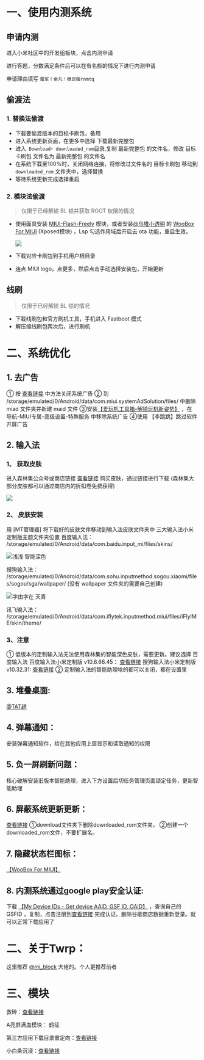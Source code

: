 

# 一、使用内测系统

## 申请内测

进入小米社区中的开发组板块，点击内测申请

进行答题，分数满足条件后可以在有名额的情况下进行内测申请

申请理由填写 `雷军！金凡！稳定版rnmtq`

## 偷渡法

### 1. 替换法偷渡

+ 下载要偷渡版本的目标卡刷包，备用
+ 进入系统更新页面，在更多中选择 下载最新完整包 
+ 进入` Download`-` downloaded_rom`目录,复制 最新完整包 的文件名，修改 目标卡刷包 文件名为 最新完整包 的文件名
+ 在系统下载至100%时，关闭网络连接，将修改过文件名的 目标卡刷包 移动到 `downloaded_rom` 文件夹中，选择替换
+ 等待系统更新完成选择重启

### 2. 模块法偷渡

> 仅限于已经解锁 BL 锁并获取 ROOT 权限的情况

+ 使用面具安装 [MIUI-Flash-Freely](https://github.com/ianchb/MIUI-Flash-Freely) 模块，或者安装[@乌堆小透明](https://www.coolapk.com/u/乌堆小透明) 的 [WooBox For MIUI](https://www.coolapk.com/apk/com.lt2333.simplicitytools) (Xposed模块) ，Lsp 勾选作用域后开启去 ota 功能，重启生效。

  ![](https://cdn.jsdelivr.net/gh/xxdccLove/xxdccPic/img/202208111735689.png)

+ 下载对应卡刷包到手机用户根目录

+ 连点 MIUI logo，点更多，然后点击手动选择安装包，开始更新

## 线刷

> 仅限于已经解锁 BL 锁的情况

+ 下载线刷包和官方刷机工具，手机进入 Fastboot 模式
+ 解压缩线刷包两次后，进行刷机



# 二、系统优化

## 1. 去广告

① 按 [查看链接](https://www.coolapk.com/feed/35142654?shareKey=OGU0NWQwYzE4N2NjNjI5Y2NjNzc~&shareUid=4161634&shareFrom=com.coolapk.market_12.3) 中方法关闭系统广告
② 到 /storage/emulated/0/Android/data/com.miui.systemAdSolution/files/ 中删除 miad 文件夹并新建 maid 文件
③安装[【爱玩机工具箱-解锁玩机新姿势】](http://www.coolapk.com/apk/com.byyoung.setting) ，在 导航-MIUI专属-高级设置-特殊服务 中移除系统广告
④使用 【李跳跳】跳过软件开屏广告

## 2. 输入法

### 1、 获取皮肤

进入森林集公众号或商店链接
[查看链接](https://shop42868965.m.youzan.com/v2/showcase/homepage?kdt_id=42676797)
购买皮肤，通过链接进行下载
(森林集大部分皮肤都可以通过商店内的折扣卷免费获得)

![](https://cdn.jsdelivr.net/gh/xxdccLove/xxdccPic/img/202208111910506.png)



### 2、 皮肤安装

用 [MT管理器] 将下载好的皮肤文件移动到输入法皮肤文件夹中
三大输入法小米定制版主题文件夹位置
百度输入法：
/storage/emulated/0/Android/data/com.baidu.input_mi/files/skins/

![浅浅 智能深色](https://cdn.jsdelivr.net/gh/xxdccLove/xxdccPic/img/202208111910344.png)



搜狗输入法：
/storage/emulated/0/Android/data/com.sohu.inputmethod.sogou.xiaomi/files/sogou/sga/wallpaper/
(没有 wallpaper 文件夹的需要自己创建)

![字由字在 天青](https://cdn.jsdelivr.net/gh/xxdccLove/xxdccPic/img/202208111910808.png)



讯飞输入法：
/storage/emulated/0/Android/data/com.iflytek.inputmethod.miui/files/iFlyIME/skin/theme/

### 3、注意

① 低版本的定制输入法无法使用森林集的智能深色皮肤，需要更新。建议选择 百度输入法
百度输入法小米定制版 v10.6.66.45：
[查看链接](https://wwd.lanzouq.com/i4R9y056fqib)
搜狗输入法小米定制版 v10.32.31:
[查看链接](https://wwd.lanzouq.com/iczSC056fvra)
② 定制输入法的智能助理啥的都可以关闭，都在设置里

## 3. 堆叠桌面: 

[@TAT趙](https://www.coolapk.com/u/TAT趙)

## 4. 弹幕通知：

安装弹幕通知软件，给在其他应用上层显示和读取通知的权限

## 5. 负一屏刷新问题：

核心破解安装旧版本智能助理，进入下方设置后切任务管理页面锁定任务，更新智能助理

## 6. 屏蔽系统更新更新：

 [查看链接](https://www.coolapk.com/feed/36416444?shareKey=ZDZlMmVjYTZmN2IyNjI5ZDYyMmY~&shareUid=4161634&shareFrom=com.coolapk.market_12.3)
①download文件夹下删除downloaded_rom文件夹，
②创建一个downloaded_rom文件，不要扩展名。

## 7. 隐藏状态栏图标：

 [【WooBox For MIUI】](https://www.coolapk.com/apk/com.lt2333.simplicitytools)

## 8. 内测系统通过google play安全认证:

下载 [【My Device IDs - Get device AAID, GSF ID, OAID】](https://www.coolapk.com/apk/com.github.kolacbb.ids) ，查询自己的 GSFID ，复制，点击注册到[查看链接](https://www.google.com/android/uncertified/) 完成认证。删除谷歌商店数据重新登录。就可以正常下载应用了

# 二、关于Twrp：

这里推荐 [@mi_block](https://www.coolapk.com/u/mi_block) 大佬的。个人更推荐前者

# 三、模块

救砖：[查看链接](https://wwd.lanzouq.com/iRFOt05ynebi)

A亮屏满血模块： 鹤征

第三方应用下载目录重定向：[查看链接](https://wwd.lanzouq.com/i6VUe05ynz9c)

小白条沉浸：[查看链接](https://wwd.lanzouq.com/i5xN505yo1mh)

